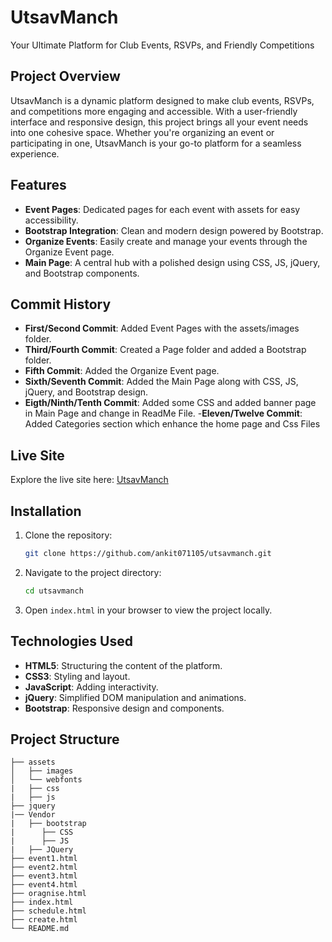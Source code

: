 # UtsavManch

Your Ultimate Platform for Club Events, RSVPs, and Friendly Competitions

## Project Overview

UtsavManch is a dynamic platform designed to make club events, RSVPs, and competitions more engaging and accessible. With a user-friendly interface and responsive design, this project brings all your event needs into one cohesive space. Whether you're organizing an event or participating in one, UtsavManch is your go-to platform for a seamless experience.

## Features

- **Event Pages**: Dedicated pages for each event with assets for easy accessibility.
- **Bootstrap Integration**: Clean and modern design powered by Bootstrap.
- **Organize Events**: Easily create and manage your events through the Organize Event page.
- **Main Page**: A central hub with a polished design using CSS, JS, jQuery, and Bootstrap components.

## Commit History

- **First/Second Commit**: Added Event Pages with the assets/images folder.
- **Third/Fourth Commit**: Created a Page folder and added a Bootstrap folder.
- **Fifth Commit**: Added the Organize Event page.
- **Sixth/Seventh Commit**: Added the Main Page along with CSS, JS, jQuery, and Bootstrap design.
- **Eigth/Ninth/Tenth Commit**: Added some CSS and added banner page in Main Page and change in ReadMe File.
-**Eleven/Twelve Commit**: Added Categories section which enhance the home page and Css Files

## Live Site

Explore the live site here: [UtsavManch](https://utsav-manch.vercel.app/)

## Installation

1. Clone the repository:

   ```bash
   git clone https://github.com/ankit071105/utsavmanch.git
   ```

2. Navigate to the project directory:

   ```bash
   cd utsavmanch
   ```

3. Open `index.html` in your browser to view the project locally.

## Technologies Used

- **HTML5**: Structuring the content of the platform.
- **CSS3**: Styling and layout.
- **JavaScript**: Adding interactivity.
- **jQuery**: Simplified DOM manipulation and animations.
- **Bootstrap**: Responsive design and components.

## Project Structure

```
├── assets
│   ├── images
│   └── webfonts
|   ├── css
|   ├── js
├── jquery
|── Vendor
|   ├── bootstrap
|      ├── CSS
|      ├── JS
|   ├── JQuery
├── event1.html
├── event2.html
├── event3.html
├── event4.html
├── oragnise.html
├── index.html
├── schedule.html
├── create.html
└── README.md
```

